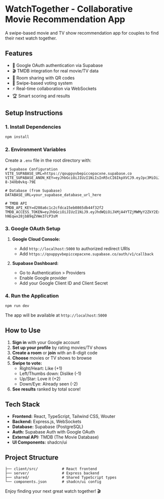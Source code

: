 # WatchTogether - Collaborative Movie Recommendation App

A swipe-based movie and TV show recommendation app for couples to find their next watch together.

## Features

- 🔐 Google OAuth authentication via Supabase
- 🎬 TMDB integration for real movie/TV data
- 👥 Room sharing with QR codes
- 📱 Swipe-based voting system
- ⚡ Real-time collaboration via WebSockets
- 🏆 Smart scoring and results

## Setup Instructions

### 1. Install Dependencies

```bash
npm install
```

### 2. Environment Variables

Create a `.env` file in the root directory with:

```env
# Supabase Configuration
VITE_SUPABASE_URL=https://qouppyvbepiccepacxne.supabase.co
VITE_SUPABASE_ANON_KEY=eyJhbGciOiJIUzI1NiIsInR5cCI6IkpXVCJ9.eyJpc3MiOiJzdXBhYmFzZSIsInJlZiI6InFvdXBweXZiZXBpY2NlcGFjeG5lIiwicm9sZSI6ImFub24iLCJpYXQiOjE3NDc5NDI1NDIsImV4cCI6MjA2MzUxODU0Mn0.uYvLjL7X4cP8Q3j0W7LWvEwsJTt6-8-34Xb0vkq-79E

# Database (from Supabase)
DATABASE_URL=your_supabase_database_url_here

# TMDB API
TMDB_API_KEY=d208a6c1c2cfdca15eb0865db44f32f2
TMDB_ACCESS_TOKEN=eyJhbGciOiJIUzI1NiJ9.eyJhdWQiOiJkMjA4YTZjMWMyY2ZkY2ExNWViMDg2NWRiNDRmMzJmMiIsIm5iZiI6MTc0Nzk2MzQyNi4zNzc5OTk4LCJzdWIiOiI2ODJmY2UyMmMyMGFmOTg2ZTZiNmE1ZjciLCJzY29wZXMiOlsiYXBpX3JlYWQiXSwidmVyc2lvbiI6MX0.RJrvP8EimCjRbnsK97-hNEqwx28jbB9qZVWe37cP3sM
```

### 3. Google OAuth Setup

1. **Google Cloud Console:**
   - Add `http://localhost:5000` to authorized redirect URIs
   - Add `https://qouppyvbepiccepacxne.supabase.co/auth/v1/callback`

2. **Supabase Dashboard:**
   - Go to Authentication > Providers
   - Enable Google provider
   - Add your Google Client ID and Client Secret

### 4. Run the Application

```bash
npm run dev
```

The app will be available at `http://localhost:5000`

## How to Use

1. **Sign in** with your Google account
2. **Set up your profile** by rating movies/TV shows
3. **Create a room** or **join** with an 8-digit code
4. **Choose** movies or TV shows to browse
5. **Swipe to vote:**
   - Right/Heart: Like (+1)
   - Left/Thumbs down: Dislike (-1)
   - Up/Star: Love it (+2)
   - Down/Eye: Already seen (-2)
6. **See results** ranked by total score!

## Tech Stack

- **Frontend:** React, TypeScript, Tailwind CSS, Wouter
- **Backend:** Express.js, WebSockets
- **Database:** Supabase (PostgreSQL)
- **Auth:** Supabase Auth with Google OAuth
- **External API:** TMDB (The Movie Database)
- **UI Components:** shadcn/ui

## Project Structure

```
├── client/src/           # React frontend
├── server/               # Express backend
├── shared/               # Shared TypeScript types
└── components.json       # shadcn/ui config
```

Enjoy finding your next great watch together! 🎬
